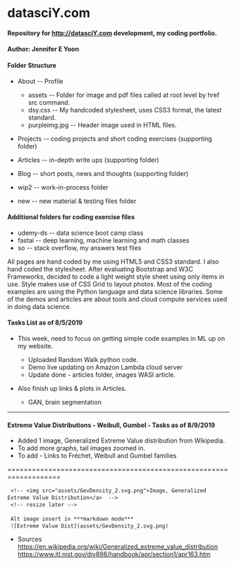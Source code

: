 # datasciY.com
#### Repository for http://datasciY.com development, my coding portfolio.

#### Author: Jennifer E Yoon  

#### Folder Structure

 * About -- Profile
 
   - assets -- Folder for image and pdf files called at root level by href src command.
   - dsy.css -- My handcoded stylesheet, uses CSS3 format, the latest standard.
   - purpleimg.jpg -- Header image used in HTML files.
 
 * Projects -- coding projects and short coding exercises (supporting folder)
 
 * Articles -- in-depth write ups (supporting folder)
 
 * Blog -- short posts, news and thoughts (supporting folder)
 
 * wip2 -- work-in-process folder
 
 * new -- new material & testing files folder
 
 #### Additional folders for coding exercise files  
 
  * udemy-ds -- data science boot camp class
  * fastai -- deep learning, machine learning and math classes  
  * so -- stack overflow, my answers test files
 
All pages are hand coded by me using HTML5 and CSS3 standard.  I also hand coded the stylesheet.  After evaluating Bootstrap and W3C  Frameworks, decided to code a light weight style sheet using only items in use.  Style makes use of CSS Grid to layout photos.  Most of the coding examples are using the Python language and data science libraries.  Some of the demos and articles are about tools and cloud compute services used in doing data science.
 
 
 #### Tasks List as of 8/5/2019  
 
 * This week, need to focus on getting simple code examples in ML up on my website.
   - Uploaded Random Walk python code.
   - Demo live updating on Amazon Lambda cloud server
   - Update done - articles folder, images WASI article.
   
 * Also finish up links & plots in Articles.  
   * GAN, brain segmentation
   
 ------------------------------------------------------------------------
 
 #### Extreme Value Distributions - Weibull, Gumbel - Tasks as of 8/9/2019
   * Added 1 image, Generalized Extreme Value distribution from Wikipedia.
   * To add more graphs, tail images zoomed in. 
   * To add - Links to Fréchet, Weibull and Gumbel families  
   
   ===================================================================
  
     <!-- <img src="assets/GevDensity_2.svg.png">Image, Generalized Extreme Value Distribution</a>  -->
     <!-- resize later -->
     
     Alt image insert in ***markdown mode***
     ![Extreme Value Dist](assets/GevDensity_2.svg.png)
     
   * Sources   
     https://en.wikipedia.org/wiki/Generalized_extreme_value_distribution   
     https://www.itl.nist.gov/div898/handbook/apr/section1/apr163.htm   


